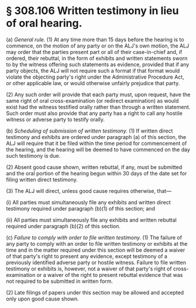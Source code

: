 # § 308.106   Written testimony in lieu of oral hearing.

(a) *General rule.* (1) At any time more than 15 days before the hearing is to commence, on the motion of any party or on the ALJ's own motion, the ALJ may order that the parties present part or all of their case-in-chief and, if ordered, their rebuttal, in the form of exhibits and written statements sworn to by the witness offering such statements as evidence, provided that if any party objects, the ALJ will not require such a format if that format would violate the objecting party's right under the Administrative Procedure Act, or other applicable law, or would otherwise unfairly prejudice that party.


(2) Any such order will provide that each party must, upon request, have the same right of oral cross-examination (or redirect examination) as would exist had the witness testified orally rather than through a written statement. Such order must also provide that any party has a right to call any hostile witness or adverse party to testify orally.


(b) *Scheduling of submission of written testimony.* (1) If written direct testimony and exhibits are ordered under paragraph (a) of this section, the ALJ will require that it be filed within the time period for commencement of the hearing, and the hearing will be deemed to have commenced on the day such testimony is due.


(2) Absent good cause shown, written rebuttal, if any, must be submitted and the oral portion of the hearing begun within 30 days of the date set for filing written direct testimony.


(3) The ALJ will direct, unless good cause requires otherwise, that—


(i) All parties must simultaneously file any exhibits and written direct testimony required under paragraph (b)(1) of this section; and


(ii) All parties must simultaneously file any exhibits and written rebuttal required under paragraph (b)(2) of this section.


(c) *Failure to comply with order to file written testimony.* (1) The failure of any party to comply with an order to file written testimony or exhibits at the time and in the matter required under this section will be deemed a waiver of that party's right to present any evidence, except testimony of a previously identified adverse party or hostile witness. Failure to file written testimony or exhibits is, however, not a waiver of that party's right of cross-examination or a waiver of the right to present rebuttal evidence that was not required to be submitted in written form.


(2) Late filings of papers under this section may be allowed and accepted only upon good cause shown.






